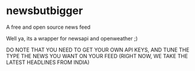 # newsbutbigger
A free and open source news feed

Well ya, its a wrapper for newsapi and openweather ;)


DO NOTE THAT YOU NEED TO GET YOUR OWN API KEYS, AND TUNE THE TYPE THE NEWS YOU WANT ON YOUR FEED (RIGHT NOW, WE TAKE THE LATEST HEADLINES FROM INDIA)
